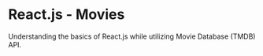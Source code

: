 # React.js - Movies

Understanding the basics of React.js while utilizing Movie Database (TMDB) API.
